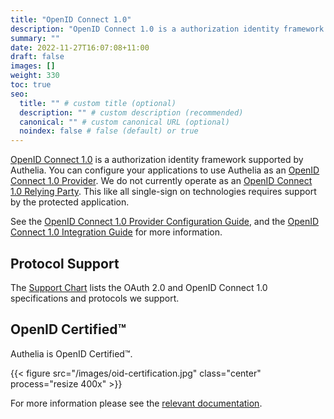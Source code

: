 ```yaml
---
title: "OpenID Connect 1.0"
description: "OpenID Connect 1.0 is a authorization identity framework supported by Authelia."
summary: ""
date: 2022-11-27T16:07:08+11:00
draft: false
images: []
weight: 330
toc: true
seo:
  title: "" # custom title (optional)
  description: "" # custom description (recommended)
  canonical: "" # custom canonical URL (optional)
  noindex: false # false (default) or true
---
```


[OpenID Connect 1.0](https://openid.net/connect/) is a authorization identity framework supported by Authelia. You can
configure your applications to use Authelia as an [OpenID Connect 1.0 Provider](https://openid.net/connect/). We do not
currently operate as an [OpenID Connect 1.0 Relying Party](https://openid.net/connect/). This like all single-sign on
technologies requires support by the protected application.

See the [OpenID Connect 1.0 Provider Configuration Guide](../../configuration/identity-providers/openid-connect/provider.md),  and the
[OpenID Connect 1.0 Integration Guide](../../integration/openid-connect/introduction.md) for more information.

## Protocol Support

The [Support Chart](../../integration/openid-connect/introduction.md#support-chart) lists the OAuth 2.0 and OpenID
Connect 1.0 specifications and protocols we support.

## OpenID Certified™

Authelia is OpenID Certified™.

{{< figure src="/images/oid-certification.jpg" class="center" process="resize 400x" >}}

For more information please see the
[relevant documentation](../../integration/openid-connect/introduction.md#openid-certified).
